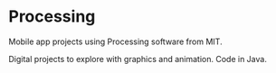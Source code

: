 # Processing

Mobile app projects using Processing software from MIT. 

Digital projects to explore with graphics and animation. 
Code in Java. 




